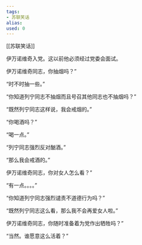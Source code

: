 ```yaml
---
tags: 
- 苏联笑话 
alias:
used: 0
---
```

[[苏联笑话]]

伊万诺维奇入党。这以前他必须经过党委会面试。

伊万诺维奇同志，你抽烟吗？”

“时不时抽一些。”

“你知道列宁同志不抽烟而且号召其他同志也不抽烟吗？”

“既然列宁同志这样说，我会戒烟的。”

“你喝酒吗？”

“喝一点。”

“列宁同志强烈反对酗酒。”

“那么我会戒酒的。”

伊万诺维奇同志，你对女人怎么看？”

“有一点。。。。”

“你知道列宁同志强烈谴责不道德行为吗？”

“既然列宁同志这么看，那么我不会再爱女人啦。”

伊万诺维奇同志，你随时准备着为党作出牺牲吗？”

“当然。谁愿意这么活着？” 




